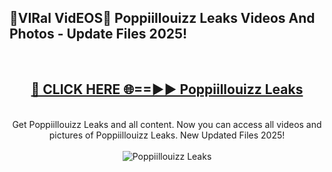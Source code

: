 <h2>🔴VIRal VidEOS🔴 Poppiillouizz Leaks Videos And Photos - Update Files 2025!</h2>
<br>
<div align="center">
<h2><a href="https://virallinks.top/odZfE0" rel="nofollow">🔴 CLICK HERE 🌐==►► Poppiillouizz Leaks</a></h2>
<br>
Get Poppiillouizz Leaks and all content. Now you can access all videos and pictures of Poppiillouizz Leaks. New Updated Files 2025!
<br>
<br>
<a href="https://virallinks.top/odZfE0" rel="nofollow" data-target="animated-image.originalLink"><img src="https://i.imgur.com/dJHk4Zq.gif)" alt="Poppiillouizz Leaks" style="max-width: 100%; display: inline-block;" data-target="animated-image.originalImage"></a>
</div>
<br>
